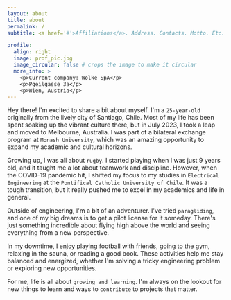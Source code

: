 ```yaml
---
layout: about
title: about
permalink: /
subtitle: <a href='#'>Affiliations</a>. Address. Contacts. Motto. Etc.

profile:
  align: right
  image: prof_pic.jpg
  image_circular: false # crops the image to make it circular
  more_info: >
    <p>Current company: Wolke SpA</p>
    <p>Pgeilgasse 3a</p>
    <p>Wien, Austria</p>
---
```


Hey there! I'm excited to share a bit about myself. I'm a `25-year-old` originally from the lively city of Santiago, Chile. Most of my life has been spent soaking up the vibrant culture there, but in July 2023, I took a leap and moved to Melbourne, Australia. I was part of a bilateral exchange program at `Monash University`, which was an amazing opportunity to expand my academic and cultural horizons.

Growing up, I was all about `rugby`. I started playing when I was just 9 years old, and it taught me a lot about teamwork and discipline. However, when the COVID-19 pandemic hit, I shifted my focus to my studies in `Electrical Engineering` at the `Pontifical Catholic University of Chile`. It was a tough transition, but it really pushed me to excel in my academics and life in general.

Outside of engineering, I'm a bit of an adventurer. I've tried `paragliding`, and one of my big dreams is to get a pilot license for it someday. There's just something incredible about flying high above the world and seeing everything from a new perspective.

In my downtime, I enjoy playing football with friends, going to the gym, relaxing in the sauna, or reading a good book. These activities help me stay balanced and energized, whether I'm solving a tricky engineering problem or exploring new opportunities.

For me, life is all about `growing and learning`. I'm always on the lookout for new things to learn and ways to `contribute` to projects that matter.